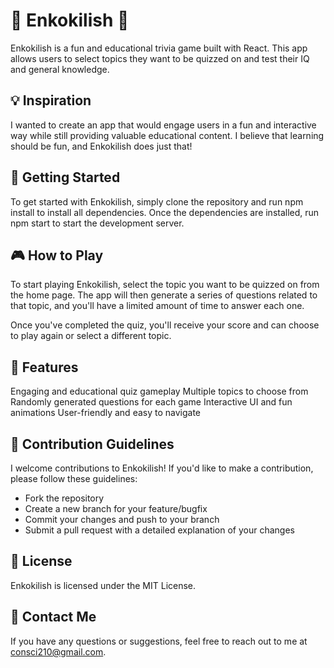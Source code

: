# 🌟 Enkokilish 🌟
Enkokilish is a fun and educational trivia game built with React. This app allows users to select topics they want to be quizzed on and test their IQ and general knowledge.

## 💡 Inspiration
I wanted to create an app that would engage users in a fun and interactive way while still providing valuable educational content. I believe that learning should be fun, and Enkokilish does just that!

## 🚀 Getting Started
To get started with Enkokilish, simply clone the repository and run npm install to install all dependencies. Once the dependencies are installed, run npm start to start the development server.

## 🎮 How to Play
To start playing Enkokilish, select the topic you want to be quizzed on from the home page. The app will then generate a series of questions related to that topic, and you'll have a limited amount of time to answer each one.

Once you've completed the quiz, you'll receive your score and can choose to play again or select a different topic.

## 🌟 Features
Engaging and educational quiz gameplay
Multiple topics to choose from
Randomly generated questions for each game
Interactive UI and fun animations
User-friendly and easy to navigate

## 🤝 Contribution Guidelines
I welcome contributions to Enkokilish! If you'd like to make a contribution, please follow these guidelines:

- Fork the repository
- Create a new branch for your feature/bugfix
- Commit your changes and push to your branch
- Submit a pull request with a detailed explanation of your changes

## 📝 License
Enkokilish is licensed under the MIT License.

## 📱 Contact Me
If you have any questions or suggestions, feel free to reach out to me at consci210@gmail.com.
